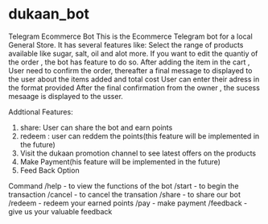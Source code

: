 # dukaan_bot
Telegram Ecommerce Bot
This is the Ecommerce Telegram bot for a local General Store.
It has several features like:
Select the range of products available like sugar, salt, oil and alot more.
If you want to edit the quantiy of the order , the bot has feature to do so.
After adding the item in the cart , User need to confirm the order, thereafter a final message to displayed to the user about the items added and total cost
User can enter their adress in the format provided 
After the final confirmation from the owner , the sucess mesaage is displayed to the usser.

Addtional Features:
1. share: User can share the bot and earn points
2. redeem : user can reddem the points(this feature will be implemented in the future)
3. Visit the dukaan promotion channel to see latest offers on the products
4. Make Payment(his feature will be implemented in the future)
5. Feed Back Option


  Command
  /help - to view the functions of the bot
  /start - to begin the transaction
  /cancel - to cancel the transation
  /share - to share our bot
  /redeem - redeem your earned points
  /pay - make payment
  /feedback - give us your valuable feedback
  
